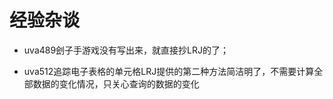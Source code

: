 # 经验杂谈

* uva489刽子手游戏没有写出来，就直接抄LRJ的了；

* uva512追踪电子表格的单元格LRJ提供的第二种方法简洁明了，不需要计算全部数据的变化情况，只关心查询的数据的变化

